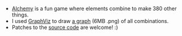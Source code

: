 * [Alchemy](http://zed.0xff.me/alchemy) is a fun game where elements combine to make 380 other things.
* I used [GraphViz](http://www.graphviz.org/) to draw [a graph](/downloads/jhannah/sandbox/alchemy.png) (6MB .png) of all combinations.
* Patches to the [source code](https://github.com/jhannah/sandbox/tree/master/alchemy) are welcome!  :)

